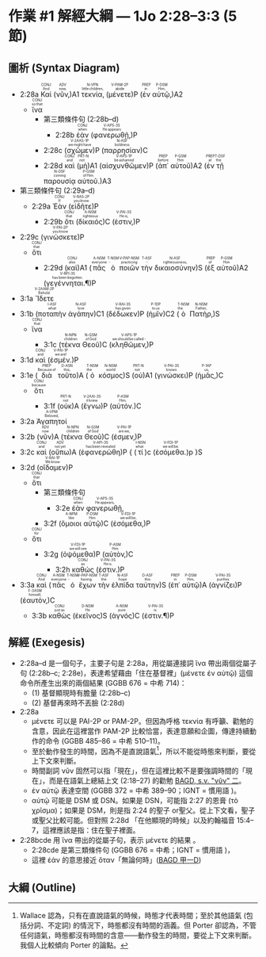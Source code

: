 # 作業 #1 解經大綱 — 1Jo 2:28–3:3 (5 節)


## 圖析 (Syntax Diagram)

- <rt>2:28a</rt> <RUBY><ruby>Καὶ<rt>And</rt></ruby><rt>CONJ</rt></RUBY> (<RUBY><ruby>νῦν‚<rt>now‚</rt></ruby><rt>ADV</rt></RUBY>)A1 <RUBY><ruby>τεκνία‚<rt>little children‚</rt></ruby><rt>N-VPN</rt></RUBY> (<RUBY><ruby>μένετε<rt>abide</rt></ruby><rt>V-PAM-2P</rt></RUBY>)P (<RUBY><ruby>ἐν<rt>in</rt></ruby><rt>PREP</rt></RUBY> <RUBY><ruby>αὐτῷ‚<rt>Him‚</rt></ruby><rt>P-DSM</rt></RUBY>)A2
	- <RUBY><ruby>ἵνα<rt>so that</rt></ruby><rt>CONJ</rt></RUBY> 
		- <rt>第三類條件句 (2:28b–d)</rt>
			- <rt>2:28b</rt>  <RUBY><ruby>ἐὰν<rt>when</rt></ruby><rt>CONJ</rt></RUBY> (<RUBY><ruby>φανερωθῇ‚<rt>He appears</rt></ruby><rt>V-APS-3S</rt></RUBY>)P
		- <rt>2:28c</rt>  (<RUBY><ruby>σχῶμεν<rt>we might have</rt></ruby><rt>V-2AAS-1P</rt></RUBY>)P (<RUBY><ruby>παρρησίαν<rt>boldness</rt></ruby><rt>N-ASF</rt></RUBY>)C 
		- <rt>2:28d</rt>  <RUBY><ruby>καὶ<rt>and</rt></ruby><rt>CONJ</rt></RUBY> (<RUBY><ruby>μὴ<rt>not</rt></ruby><rt>PRT-N</rt></RUBY>)A1 (<RUBY><ruby>αἰσχυνθῶμεν<rt>be ashamed</rt></ruby><rt>V-APS-1P</rt></RUBY>)P (<RUBY><ruby>ἀπ᾽<rt>before</rt></ruby><rt>PREP</rt></RUBY> <RUBY><ruby>αὐτοῦ<rt>Him</rt></ruby><rt>P-GSM</rt></RUBY>)A2 (<RUBY><ruby>ἐν<rt>at</rt></ruby><rt>PREP</rt></RUBY> <RUBY><ruby>τῇ<rt>the</rt></ruby><rt>T-DSF</rt></RUBY> <RUBY><ruby>παρουσίᾳ<rt>coming</rt></ruby><rt>N-DSF</rt></RUBY> <RUBY><ruby>αὐτοῦ.<rt>of Him.</rt></ruby><rt>P-GSM</rt></RUBY>)A3 
- <rt>第三類條件句 (2:29a–d)</rt>
	-  <rt>2:29a</rt> <RUBY><ruby>Ἐὰν<rt>If</rt></ruby><rt>CONJ</rt></RUBY> (<RUBY><ruby>εἰδῆτε<rt>you know</rt></ruby><rt>V-RAS-2P</rt></RUBY>)P 
		-  <rt>2:29b</rt> <RUBY><ruby>ὅτι<rt>that</rt></ruby><rt>CONJ</rt></RUBY> (<RUBY><ruby>δίκαιός<rt>righteous</rt></ruby><rt>A-NSM</rt></RUBY>)C (<RUBY><ruby>ἐστιν‚<rt>He is‚</rt></ruby><rt>V-PAI-3S</rt></RUBY>)P
- <rt>2:29c</rt>  (<RUBY><ruby>γινώσκετε<rt>you know</rt></ruby><rt>V-PAI-2P</rt></RUBY>)P 
	- <RUBY><ruby>ὅτι<rt>that</rt></ruby><rt>CONJ</rt></RUBY>
		- <rt>2:29d</rt> (<RUBY><ruby>καὶ<rt>also</rt></ruby><rt>CONJ</rt></RUBY>)A1 (<RUBY><ruby>πᾶς<rt>everyone</rt></ruby><rt>A-NSM</rt></RUBY> <RUBY><ruby>ὁ<rt>‑</rt></ruby><rt>T-NSM</rt></RUBY> <RUBY><ruby>ποιῶν<rt>practicing</rt></ruby><rt>V-PAP-NSM</rt></RUBY> <RUBY><ruby>τὴν<rt>‑</rt></ruby><rt>T-ASF</rt></RUBY> <RUBY><ruby>δικαιοσύνην<rt>righteousness‚</rt></ruby><rt>N-ASF</rt></RUBY>)S (<RUBY><ruby>ἐξ<rt>of</rt></ruby><rt>PREP</rt></RUBY> <RUBY><ruby>αὐτοῦ<rt>Him</rt></ruby><rt>P-GSM</rt></RUBY>)A2 (<RUBY><ruby>γεγέννηται.¶<rt>has been begotten.</rt></ruby><rt>V-RPI-3S</rt></RUBY>)P
- <rt>3:1a</rt> <RUBY><ruby>Ἴδετε<rt>Behold</rt></ruby><rt>V-2AAM-2P</rt></RUBY>
- <rt>3:1b</rt> (<RUBY><ruby>ποταπὴν<rt>what</rt></ruby><rt>I-ASF</rt></RUBY> <RUBY><ruby>ἀγάπην<rt>love</rt></ruby><rt>N-ASF</rt></RUBY>)C1 (<RUBY><ruby>δέδωκεν<rt>has given</rt></ruby><rt>V-RAI-3S</rt></RUBY>)P (<RUBY><ruby>ἡμῖν<rt>to us</rt></ruby><rt>P-1DP</rt></RUBY>)C2 (<RUBY><ruby>ὁ<rt>the</rt></ruby><rt>T-NSM</rt></RUBY> <RUBY><ruby>Πατὴρ‚<rt>Father‚</rt></ruby><rt>N-NSM</rt></RUBY>)S 
	- <RUBY><ruby>ἵνα<rt>that</rt></ruby><rt>CONJ</rt></RUBY>
		- <rt>3:1c</rt> (<RUBY><ruby>τέκνα<rt>children</rt></ruby><rt>N-NPN</rt></RUBY> <RUBY><ruby>Θεοῦ<rt>of God</rt></ruby><rt>N-GSM</rt></RUBY>)C (<RUBY><ruby>κληθῶμεν‚<rt>we should be called -</rt></ruby><rt>V-APS-1P</rt></RUBY>)P
- <rt>3:1d</rt> <RUBY><ruby>καὶ<rt>and</rt></ruby><rt>CONJ</rt></RUBY> (<RUBY><ruby>ἐσμέν.<rt>we are!</rt></ruby><rt>V-PAI-1P</rt></RUBY>)P 
- <rt>3:1e</rt> (<RUBY><ruby>διὰ<rt>Because of</rt></ruby><rt>PREP</rt></RUBY> <RUBY><ruby>τοῦτο<rt>this‚</rt></ruby><rt>D-ASN</rt></RUBY>)A (<RUBY><ruby>ὁ<rt>the</rt></ruby><rt>T-NSM</rt></RUBY> <RUBY><ruby>κόσμος<rt>world</rt></ruby><rt>N-NSM</rt></RUBY>)S (<RUBY><ruby>οὐ<rt>not</rt></ruby><rt>PRT-N</rt></RUBY>)A1 (<RUBY><ruby>γινώσκει<rt>knows</rt></ruby><rt>V-PAI-3S</rt></RUBY>)P (<RUBY><ruby>ἡμᾶς‚<rt>us‚</rt></ruby><rt>P-1AP</rt></RUBY>)C 
	- <RUBY><ruby>ὅτι<rt>because</rt></ruby><rt>CONJ</rt></RUBY> 
		- <rt>3:1f</rt> (<RUBY><ruby>οὐκ<rt>not</rt></ruby><rt>PRT-N</rt></RUBY>)A (<RUBY><ruby>ἔγνω<rt>it knew</rt></ruby><rt>V-2AAI-3S</rt></RUBY>)P (<RUBY><ruby>αὐτόν.<rt>Him.</rt></ruby><rt>P-ASM</rt></RUBY>)C
-  <rt>3:2a</rt> <RUBY><ruby>Ἀγαπητοί<rt>Beloved‚</rt></ruby><rt>A-VPM</rt></RUBY>
-  <rt>3:2b</rt> (<RUBY><ruby>νῦν<rt>now</rt></ruby><rt>ADV</rt></RUBY>)A (<RUBY><ruby>τέκνα<rt>children</rt></ruby><rt>N-NPN</rt></RUBY> <RUBY><ruby>Θεοῦ<rt>of God</rt></ruby><rt>N-GSM</rt></RUBY>)C (<RUBY><ruby>ἐσμεν‚<rt>are we‚</rt></ruby><rt>V-PAI-1P</rt></RUBY>)P 
- <rt>3:2c</rt> <RUBY><ruby>καὶ<rt>and</rt></ruby><rt>CONJ</rt></RUBY> (<RUBY><ruby>οὔπω<rt>not yet</rt></ruby><rt>ADV</rt></RUBY>)A (<RUBY><ruby>ἐφανερώθη<rt>has been revealed</rt></ruby><rt>V-API-3S</rt></RUBY>)P { (<RUBY><ruby>τί<rt>what</rt></ruby><rt>I-NSN</rt></RUBY>)c (<RUBY><ruby>ἐσόμεθα.<rt>we will be.</rt></ruby><rt>V-FDI-1P</rt></RUBY>)p }S 
- <rt>3:2d</rt> (<RUBY><ruby>οἴδαμεν<rt>We know</rt></ruby><rt>V-RAI-1P</rt></RUBY>)P 
	- <RUBY><ruby>ὅτι<rt>that</rt></ruby><rt>CONJ</rt></RUBY> 
		- <rt>第三類條件句</rt>
			- <rt>3:2e</rt> <RUBY><ruby>ἐὰν<rt>when</rt></ruby><rt>CONJ</rt></RUBY> <RUBY><ruby>φανερωθῇ‚<rt>He appears‚</rt></ruby><rt>V-APS-3S</rt></RUBY>
		- <rt>3:2f</rt>  (<RUBY><ruby>ὅμοιοι<rt>like</rt></ruby><rt>A-NPM</rt></RUBY> <RUBY><ruby>αὐτῷ<rt>Him</rt></ruby><rt>P-DSM</rt></RUBY>)C (<RUBY><ruby>ἐσόμεθα‚<rt>we will be‚</rt></ruby><rt>V-FDI-1P</rt></RUBY>)P 
	- <RUBY><ruby>ὅτι<rt>for</rt></ruby><rt>CONJ</rt></RUBY> 
		- <rt>3:2g</rt> (<RUBY><ruby>ὀψόμεθα<rt>we will see</rt></ruby><rt>V-FDI-1P</rt></RUBY>)P (<RUBY><ruby>αὐτὸν‚<rt>Him</rt></ruby><rt>P-ASM</rt></RUBY>)C 
			- <rt>3:2h</rt>  <RUBY><ruby>καθώς<rt>as</rt></ruby><rt>CONJ</rt></RUBY> (<RUBY><ruby>ἐστιν.<rt>He is.</rt></ruby><rt>V-PAI-3S</rt></RUBY>)P 
-   <rt>3:3a</rt> <RUBY><ruby>καὶ<rt>And</rt></ruby><rt>CONJ</rt></RUBY> (<RUBY><ruby>πᾶς<rt>everyone</rt></ruby><rt>A-NSM</rt></RUBY> <RUBY><ruby>ὁ<rt>‑</rt></ruby><rt>T-NSM</rt></RUBY> <RUBY><ruby>ἔχων<rt>having</rt></ruby><rt>V-PAP-NSM</rt></RUBY> <RUBY><ruby>τὴν<rt>the</rt></ruby><rt>T-ASF</rt></RUBY> <RUBY><ruby>ἐλπίδα<rt>hope</rt></ruby><rt>N-ASF</rt></RUBY> <RUBY><ruby>ταύτην<rt>this</rt></ruby><rt>D-ASF</rt></RUBY>)S (<RUBY><ruby>ἐπ᾽<rt>in</rt></ruby><rt>PREP</rt></RUBY> <RUBY><ruby>αὐτῷ<rt>Him‚</rt></ruby><rt>P-DSM</rt></RUBY>)A (<RUBY><ruby>ἁγνίζει<rt>purifies</rt></ruby><rt>V-PAI-3S</rt></RUBY>)P (<RUBY><ruby>ἑαυτὸν‚<rt>himself‚</rt></ruby><rt>F-3ASM</rt></RUBY>)C 
	- <rt>3:3b</rt>  <RUBY><ruby>καθὼς<rt>just as</rt></ruby><rt>CONJ</rt></RUBY> (<RUBY><ruby>ἐκεῖνος<rt>He</rt></ruby><rt>D-NSM</rt></RUBY>)S (<RUBY><ruby>ἁγνός<rt>pure</rt></ruby><rt>A-NSM</rt></RUBY>)C (<RUBY><ruby>ἐστιν.¶<rt>is.</rt></ruby><rt>V-PAI-3S</rt></RUBY>)P


## 解經 (Exegesis)
- 2:28a–d 是一個句子，主要子句是 2:28a，用從屬連接詞 ἵνα 帶出兩個從屬子句 (2:28b–c; 2:28e)，表達希望藉由「住在基督裡」(μένετε ἐν αὐτῷ) 這個命令所產生出來的兩個結果 (GGBB 676 = 中希 714)：
	- (1) 基督顯現時有膽量 (2:28b–c)
	- (2) 基督再來時不丟臉 (2:28d)
- 2:28a
	-  μένετε 可以是 PAI-2P or PAM-2P。但因為呼格 τεκνία 有呼籲、勸勉的含意，因此在這裡當作 PAM-2P 比較恰當，表達意願和企圖，傳達持續動作的命令 (GGBB 485–86 = 中希 510–11)。
	- 至於動作發生的時間，因為不是直說語氣[^1]，所以不能從時態來判斷，要從上下文來判斷。
	- 時間副詞 νῦν 固然可以指「現在」，但在這裡比較不是要強調時間的「現在」，而是在語氣上總結上文 (2:18–27) 的勸勉 [BAGD, s.v. "νῦν" 二]()。
	- ἐν αὐτῷ 表達空間 (GGBB 372 = 中希 389–90；IGNT = 慣用語 )。
	- αὐτῷ 可能是 DSM 或 DSN。如果是 DSN，可能指 2:27 的恩膏 (τὸ χρῖσμα)；如果是 DSM，則是指 2:24 的聖子 or聖父。從上下文看，聖子或聖父比較可能。但對照 2:28d 「在他顯現的時候」以及約翰福音 15:4–7，這裡應該是指：住在聖子裡面。
- 2:28bcde 用 ἵνα 帶出的從屬子句，表示 μένετε 的結果 。
	- 2:28cde 是第三類條件句 (GGBB 676 = 中希；IGNT = 慣用語 )，
	- 這裡 ἐὰν 的意思接近 ὅταν「無論何時」([BAGD 甲一D](https://bible.fhl.net/new/s.php?N=0&k=01437&m=))

[^1]: Wallace 認為，只有在直說語氣的時候，時態才代表時間；至於其他語氣 (包括分詞、不定詞) 的情況下，時態都沒有時間的涵義。但 Porter 卻認為，不管任何語氣，時態都沒有時間的含意——動作發生的時間，要從上下文來判斷。我個人比較傾向 Porter 的論點。

## 大綱 (Outline)


